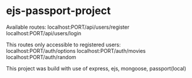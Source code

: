 # ejs-passport-project

Available routes:
localhost:PORT/api/users/register
localhost:PORT/api/users/login

This routes only accessible to registered users:
localhost:PORT/auth/options
localhost:PORT/auth/movies
localhost:PORT/auth/random

This project was build with use of express, ejs, mongoose, passport(local)

